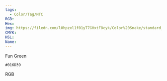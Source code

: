 ```yaml
---
tags:
  - Color/Tag/NTC
RGB:
Hex:
img: https://filedn.com/l0hpzxl1f01yT7GHxtF8cyk/Color%20Snake/standard_csv_to_svg//016D39.svg
CMYK:
HSL:
Name:
---
```

Fun Green
```palette
#016D39
```
RGB
